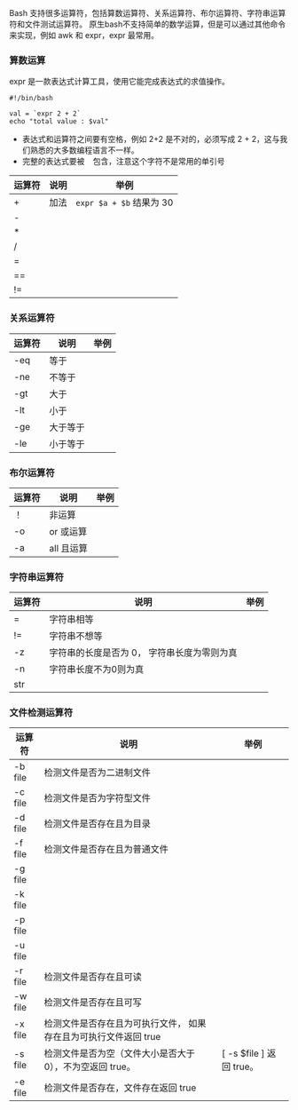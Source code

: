 Bash 支持很多运算符，包括算数运算符、关系运算符、布尔运算符、字符串运算符和文件测试运算符。
原生bash不支持简单的数学运算，但是可以通过其他命令来实现，例如 awk 和 expr，expr 最常用。

### 算数运算
expr 是一款表达式计算工具，使用它能完成表达式的求值操作。
```shell
#!/bin/bash

val = `expr 2 + 2`
echo "total value : $val"
```
+ 表达式和运算符之间要有空格，例如 2+2 是不对的，必须写成 2 + 2，这与我们熟悉的大多数编程语言不一样。
+ 完整的表达式要被 ` ` 包含，注意这个字符不是常用的单引号

| 运算符 | 说明 | 举例 |
| ----- | ---- | ---- |
| + | 加法 | `expr $a + $b` 结果为 30 |
| - |||
| * |||
| / |||
| = |||
| == |||
| != |||

### 关系运算符
| 运算符 | 说明 | 举例 |
| ----- | ---- | ---- |
| -eq | 等于 ||
| -ne | 不等于 ||
| -gt | 大于 ||
| -lt | 小于 ||
| -ge | 大于等于 ||
| -le | 小于等于 ||

### 布尔运算符

| 运算符 | 说明 | 举例 |
| ----- | ---- | ---- |
| ！ | 非运算 ||
| -o | or 或运算 ||
| -a | all 且运算 ||

### 字符串运算符
| 运算符 | 说明 | 举例 |
| ----- | ---- | ---- |
| = | 字符串相等 ||
| != | 字符串不想等 ||
| -z | 字符串的长度是否为 0， 字符串长度为零则为真 ||
| -n | 字符串长度不为0则为真 ||
| str |||

### 文件检测运算符
| 运算符 | 说明 | 举例 |
| ----- | ---- | ---- |
| -b file | 检测文件是否为二进制文件 ||
| -c file | 检测文件是否为字符型文件 ||
| -d file | 检测文件是否存在且为目录 ||
| -f file | 检测文件是否存在且为普通文件 ||
| -g file |||
| -k file |||
| -p file |||
| -u file |||
| -r file | 检测文件是否存在且可读 ||
| -w file | 检测文件是否存在且可写 ||
| -x file | 检测文件是否存在且为可执行文件， 如果存在且为可执行文件返回 true ||
| -s file | 检测文件是否为空（文件大小是否大于0），不为空返回 true。 | [ -s $file ] 返回 true。|
| -e file | 检测文件是否存在，文件存在返回 true |  |